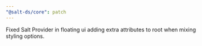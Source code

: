```yaml
---
"@salt-ds/core": patch
---
```


Fixed Salt Provider in floating ui adding extra attributes to root when mixing styling options.
